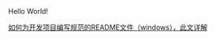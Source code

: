 Hello World!



[如何为开发项目编写规范的README文件（windows），此文详解](https://www.cnblogs.com/wj-1314/p/8547763.html)